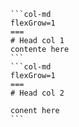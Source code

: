 ````col
```col-md
flexGrow=1
===
# Head col 1 
contente here 
```
```col-md
flexGrow=1
===
# Head col 2

conent here 
```
````
